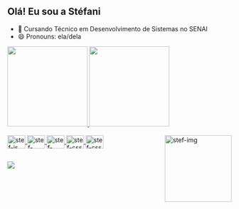 ## Olá! Eu sou a Stéfani

- 🌱 Cursando Técnico em Desenvolvimento de Sistemas no SENAI
- 😄 Pronouns: ela/dela

<div display: inline_block>
  <a href = "https://github.com/steflemos">
 <img height="180em" src="https://github-readme-stats.vercel.app/api?username=steflemos&show_icons=true&theme=radical">
 <img height="180em" src="https://github-readme-stats.vercel.app/api/top-langs/?username=anuraghazra&layout=compact&theme=radical ">
 </div>
  
<div style="display: inline_block"><br>
  <img align = "center" alt = "stef-js" height = "30" width = "40" src= "https://cdn.jsdelivr.net/gh/devicons/devicon/icons/javascript/javascript-original.svg">
  <img align = "center" alt = "stef-html" height = "30" width = "40" src= "https://cdn.jsdelivr.net/gh/devicons/devicon/icons/html5/html5-original.svg">
  <img align = "center" alt = "stef-react" height = "30" width = "40" src= "https://cdn.jsdelivr.net/gh/devicons/devicon/icons/react/react-original.svg">
  <img align = "center" alt = "stef-css" height = "30" width = "40" src= "https://cdn.jsdelivr.net/gh/devicons/devicon/icons/css3/css3-original.svg">
  <img align = "center" alt = "stef-css" height = "30" width = "40" src= "https://cdn.jsdelivr.net/gh/devicons/devicon/icons/typescript/typescript-original.svg">
  <img align = "right" alt = "stef-img"  height = "150" width = "150" src = "https://picrew.me/shareImg/org/202207/338224_qye6VaJ2.png">
</div>
  
 ##
  <div>
<a href = "https://br.linkedin.com/in/stefani-ferreira-25107b222?trk=people-guest_people_search-card" target ="-blank"> <img src = "https://img.shields.io/badge/LinkedIn-0077B5?style=for-the-badge&logo=linkedin&logoColor=white" target ="_blank" > </a>
    
    
  </div>
  

